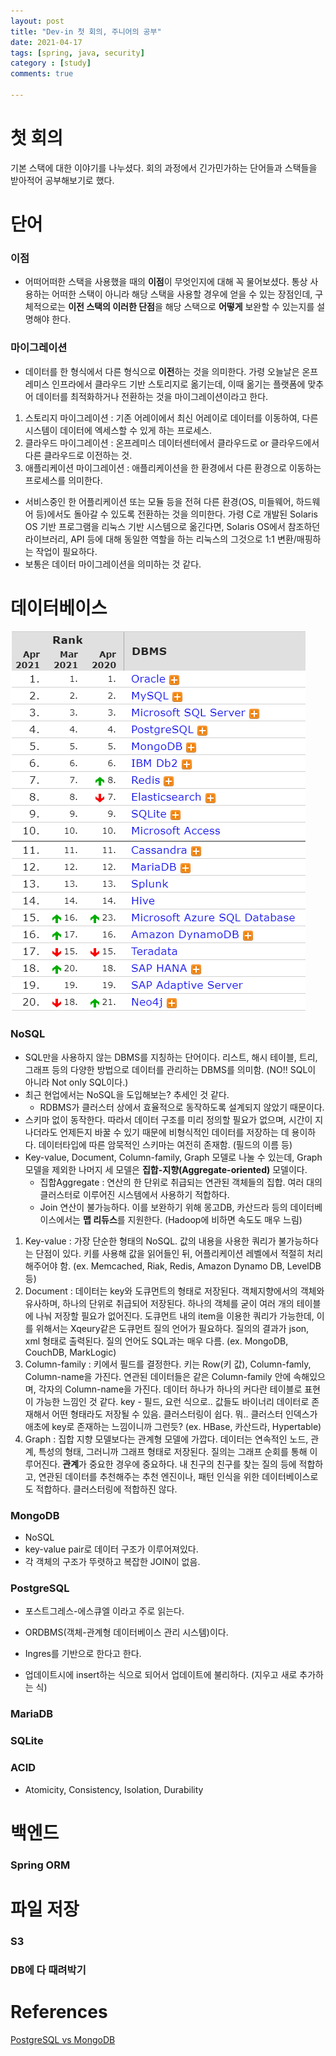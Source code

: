 ```yaml
---
layout: post
title: "Dev-in 첫 회의, 주니어의 공부"
date: 2021-04-17
tags: [spring, java, security]
category : [study]
comments: true

---
```




# 첫 회의

기본 스택에 대한 이야기를 나누셨다. 회의 과정에서 긴가민가하는 단어들과 스택들을 받아적어 공부해보기로 했다.



# 단어

### 이점

- 어떠어떠한 스택을 사용했을 때의 **이점**이 무엇인지에 대해 꼭 물어보셨다. 통상 사용하는 어떠한 스택이 아니라 해당 스택을 사용할 경우에 얻을 수 있는 장점인데, 구체적으로는 **이전 스택의 이러한 단점**을 해당 스택으로 **어떻게** 보완할 수 있는지를 설명해야 한다.

### 마이그레이션

- 데이터를 한 형식에서 다른 형식으로 **이전**하는 것을 의미한다. 가령 오늘날은 온프레미스 인프라에서 클라우드 기반 스토리지로 옮기는데, 이때 옮기는 플랫폼에 맞추어 데이터를 최적화하거나 전환하는 것을 마이그레이션이라고 한다.

1. 스토리지 마이그레이션 : 기존 어레이에서 최신 어레이로 데이터를 이동하여, 다른 시스템이 데이터에 엑세스할 수 있게 하는 프로세스.
2. 클라우드 마이그레이션 : 온프레미스 데이터센터에서 클라우드로 or 클라우드에서 다른 클라우드로 이전하는 것.
3. 애플리케이션 마이그레이션 : 애플리케이션을 한 환경에서 다른 환경으로 이동하는 프로세스를 의미한다.

- 서비스중인 한 어플리케이션 또는 모듈 등을 전혀 다른 환경(OS, 미들웨어, 하드웨어 등)에서도 돌아갈 수 있도록 전환하는 것을 의미한다. 가령 C로 개발된 Solaris OS 기반 프로그램을 리눅스 기반 시스템으로 옮긴다면, Solaris OS에서 참조하던 라이브러리, API 등에 대해 동일한 역할을 하는 리눅스의 그것으로 1:1 변환/매핑하는 작업이 필요하다.
- 보통은 데이터 마이그레이션을 의미하는 것 같다.



# 데이터베이스

![image-20210417235743501](../assets/img/image-20210417235743501.png)

### NoSQL

- SQL만을 사용하지 않는 DBMS를 지칭하는 단어이다. 리스트, 해시 테이블, 트리, 그래프 등의 다양한 방법으로 데이터를 관리하는 DBMS를 의미함. (NO!! SQL이 아니라 Not only SQL이다.)
- 최근 현업에서는 NoSQL을 도입해보는? 추세인 것 같다.
  - RDBMS가 클러스터 상에서 효율적으로 동작하도록 설계되지 않았기 때문이다.
- 스키마 없이 동작한다. 따라서 데이터 구조를 미리 정의할 필요가 없으며, 시간이 지나더라도 언제든지 바꿀 수 있기 때문에 비형식적인 데이터를 저장하는 데 용이하다. 데이터타입에 따른 암묵적인 스키마는 여전히 존재함. (필드의 이름 등)
- Key-value, Document, Column-family, Graph 모델로 나눌 수 있는데, Graph 모델을 제외한 나머지 세 모델은 **집합-지향(Aggregate-oriented)** 모델이다.
  - 집합Aggregate : 연산의 한 단위로 취급되는 연관된 객체들의 집합. 여러 대의 클러스터로 이루어진 시스템에서 사용하기 적합하다.
  - Join 연산이 불가능하다. 이를 보완하기 위해 몽고DB, 카산드라 등의 데이터베이스에서는 **맵 리듀스**를 지원한다. (Hadoop에 비하면 속도도 매우 느림)

1. Key-value : 가장 단순한 형태의 NoSQL. 값의 내용을 사용한 쿼리가 불가능하다는 단점이 있다. 키를 사용해 값을 읽어들인 뒤, 어플리케이션 레벨에서 적절히 처리해주어야 함. (ex. Memcached, Riak, Redis, Amazon Dynamo DB, LevelDB 등)
2. Document : 데이터는 key와 도큐먼트의 형태로 저장된다. 객체지향에서의 객체와 유사하며, 하나의 단위로 취급되어 저장된다. 하나의 객체를 굳이 여러 개의 테이블에 나눠 저장할 필요가 없어진다. 도큐먼트 내의 item을 이용한 쿼리가 가능한데, 이를 위해서는 Xqeury같은 도큐먼트 질의 언어가 필요하다. 질의의 결과가 json, xml 형태로 출력된다. 질의 언어도 SQL과는 매우 다름. (ex. MongoDB, CouchDB, MarkLogic)
3. Column-family : 키에서 필드를 결정한다. 키는 Row(키 값), Column-famly, Column-name을 가진다. 연관된 데이터들은 같은 Column-family 안에 속해있으며, 각자의 Column-name을 가진다. 데이터 하나가 하나의 커다란 테이블로 표현이 가능한 느낌인 것 같다. key - 필드, 요런 식으로.. 값들도 바이너리 데이터로 존재해서 어떤 형태라도 저장될 수 있음. 클러스터링이 쉽다. 뭐.. 클러스터 인덱스가 애초에 key로 존재하는 느낌이니까 그런듯? (ex. HBase, 카산드라, Hypertable)
4. Graph : 집합 지향 모델보다는 관계형 모델에 가깝다. 데이터는 연속적인 노드, 관계, 특성의 형태, 그러니까 그래프 형태로 저장된다. 질의는 그래프 순회를 통해 이루어진다. **관계**가 중요한 경우에 중요하다. 내 친구의 친구를 찾는 질의 등에 적합하고, 연관된 데이터를 추천해주는 추천 엔진이나, 패턴 인식을 위한 데이터베이스로도 적합하다. 클러스터링에 적합하진 않다.

### MongoDB

- NoSQL
- key-value pair로 데이터 구조가 이루어져있다. 
- 각 객체의 구조가 뚜렷하고 복잡한 JOIN이 없음.

### PostgreSQL

- 포스트그레스-에스큐엘 이라고 주로 읽는다.

- ORDBMS(객체-관계형 데이터베이스 관리 시스템)이다.
- Ingres를 기반으로 한다고 한다. 
- 업데이트시에 insert하는 식으로 되어서 업데이트에 불리하다. (지우고 새로 추가하는 식)

### MariaDB

### SQLite

### ACID

- Atomicity, Consistency, Isolation, Durability



# 백엔드

### Spring ORM



# 파일 저장

### S3

### DB에 다 때려박기



# References

[PostgreSQL vs MongoDB](https://bitnine.tistory.com/48)